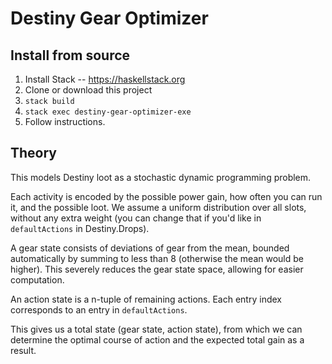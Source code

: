 # Destiny Gear Optimizer
## Install from source
1. Install Stack -- https://haskellstack.org
2. Clone or download this project
3. `stack build`
4. `stack exec destiny-gear-optimizer-exe`
5. Follow instructions.

## Theory
This models Destiny loot as a stochastic dynamic programming problem.

Each activity is encoded by the possible power gain, how often you can run it, and the possible loot. We assume a uniform distribution over all slots, without any extra weight (you can change that if you'd like in `defaultActions` in Destiny.Drops).

A gear state consists of deviations of gear from the mean, bounded automatically by summing to less than 8 (otherwise the mean would be higher). This severely reduces the gear state space, allowing for easier computation.

An action state is a n-tuple of remaining actions. Each entry index corresponds to an entry in `defaultActions`.

This gives us a total state (gear state, action state), from which we can determine the optimal course of action and the expected total gain as a result.

